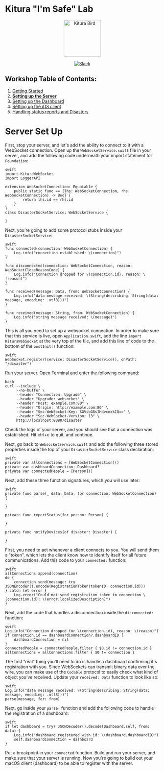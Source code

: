 # Kitura "I'm Safe" Lab

<p align="center">
<img src="https://www.ibm.com/cloud-computing/bluemix/sites/default/files/assets/page/catalog-swift.svg" width="120" alt="Kitura Bird">
</p>

<p align="center">
<a href= "http://swift-at-ibm-slack.mybluemix.net/">
    <img src="http://swift-at-ibm-slack.mybluemix.net/badge.svg"  alt="Slack">
</a>
</p>

## Workshop Table of Contents:

1. [Getting Started](https://github.com/dokun1/kitua-safe-lab/blob/master/GettingStarted.md)
2. **[Setting up the Server](https://github.com/dokun1/kitua-safe-lab/blob/master/ServerSetup.md)**
3. [Setting up the Dashboard](https://github.com/dokun1/kitua-safe-lab/blob/master/DashboardSetup.md)
4. [Setting up the iOS client](https://github.com/dokun1/kitua-safe-lab/blob/master/iOSSetup.md)
5. [Handling status reports and Disasters](https://github.com/dokun1/kitua-safe-lab/blob/master/StatusReportsAndDisasters.md)

# Server Set Up

First, stop your server, and let's add the ability to connect to it with a WebSocket connection. Open up the `WebSocketService.swift` file in your server, and add the following code underneath your import statement for `Foundation`:

```
swift
import KituraWebSocket
import LoggerAPI

extension WebSocketConnection: Equatable {
    public static func == (lhs: WebSocketConnection, rhs: WebSocketConnection) -> Bool {
        return lhs.id == rhs.id
    }
}
class DisasterSocketService: WebSocketService {

}
```

Next, you're going to add some protocol stubs inside your `DisasterSocketService`:

```
swift
func connected(connection: WebSocketConnection) {
    Log.info("connection established: \(connection)")
}

func disconnected(connection: WebSocketConnection, reason: WebSocketCloseReasonCode) {
    Log.info("Connection dropped for \(connection.id), reason: \(reason)")
}

func received(message: Data, from: WebSocketConnection) {
    Log.info("data message received: \(String(describing: String(data: message, encoding: .utf8)))")
}

func received(message: String, from: WebSocketConnection) {
    Log.info("string message received: \(message)")
}
```

This is all you need to set up a websocket connection. In order to make sure that this service is live, open `Application.swift`, add the line `import KituraWebSocket` at the very top of the file, and add this line of code to the bottom of the `postInit()` function:

```
swift
WebSocket.register(service: DisasterSocketService(), onPath: "/disaster")
```

Run your server. Open Terminal and enter the following command:

```
bash
curl --include \
     --no-buffer \
     --header "Connection: Upgrade" \
     --header "Upgrade: websocket" \
     --header "Host: example.com:80" \
     --header "Origin: http://example.com:80" \
     --header "Sec-WebSocket-Key: SGVsbG8sIHdvcmxkIQ==" \
     --header "Sec-WebSocket-Version: 13" \
     http://localhost:8080/disaster
```

Check the logs of your server, and you should see that a connection was established. Hit ctrl+c to quit, and continue.

Next, go back to `WebsocketService.swift` and add the following three stored properties inside the top of your `DisasterSocketService` class declaration:

```
swift
private var allConnections = [WebSocketConnection]()
private var dashboardConnection: Dashboard?
private var connectedPeople = [Person]()
```

Next, add these three function signatures, which you will use later:

```
swift
private func parse(_ data: Data, for connection: WebSocketConnection) {

}

private func reportStatus(for person: Person) {

}

private func notifyDevices(of disaster: Disaster) {

}
```

First, you need to act whenever a client connects to you. You will send them a "token", which lets the client know how to identify itself for all future communications. Add this code to your `connected:` function:

```
swift
allConnections.append(connection)
do {
    connection.send(message: try JSONEncoder().encode(RegistrationToken(tokenID: connection.id)))
} catch let error {
    Log.error("Could not send registration token to connection \(connection.id): \(error.localizedDescription)")
}
```

Next, add the code that handles a disconnection inside the `disconnected:` function:

```
swift
Log.info("Connection dropped for \(connection.id), reason: \(reason)")
if connection.id == dashboardConnection?.dashboardID {
    dashboardConnection = nil
}
connectedPeople = connectedPeople.filter { $0.id != connection.id }
allConnections = allConnections.filter { $0 != connection }
```

The first "real" thing you'll need to do is handle a dashboard confirming it's registration with you. Since WebSockets can transmit binary data over the wire, you can make use of the `Codable` protocol to easily check what kind of object you've received. Update your `received: Data` function to look like so:

```
swift
Log.info("data message received: \(String(describing: String(data: message, encoding: .utf8)))")
parse(message, for: from)
```

Next, go inside your `parse:` function and add the following code to handle the registration of a dashboard:

```
swift
if let dashboard = try? JSONDecoder().decode(Dashboard.self, from: data) {
    Log.info("dashboard registered with id: \(dashboard.dashboardID)")
    self.dashboardConnection = dashboard
}
```

Put a breakpoint in your `connected` function. Build and run your server, and make sure that your server is running. Now you're going to build out your macOS client (dashboard) to be able to register with the server.
